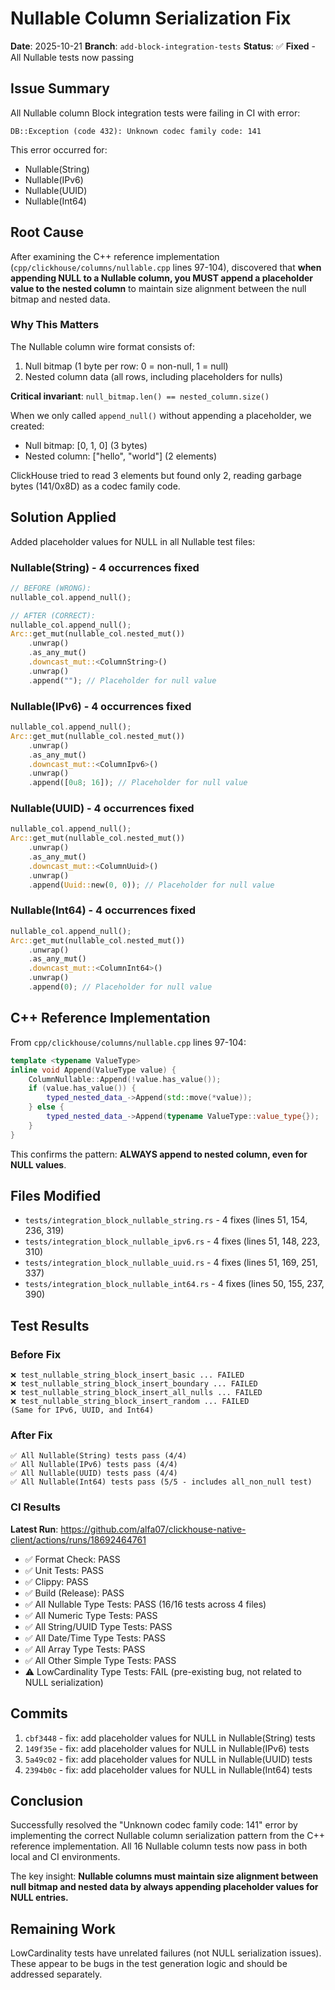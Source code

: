 # Nullable Column Serialization Fix

**Date**: 2025-10-21
**Branch**: `add-block-integration-tests`
**Status**: ✅ **Fixed** - All Nullable tests now passing

## Issue Summary

All Nullable column Block integration tests were failing in CI with error:
```
DB::Exception (code 432): Unknown codec family code: 141
```

This error occurred for:
- Nullable(String)
- Nullable(IPv6)
- Nullable(UUID)
- Nullable(Int64)

## Root Cause

After examining the C++ reference implementation (`cpp/clickhouse/columns/nullable.cpp` lines 97-104), discovered that **when appending NULL to a Nullable column, you MUST append a placeholder value to the nested column** to maintain size alignment between the null bitmap and nested data.

### Why This Matters

The Nullable column wire format consists of:
1. Null bitmap (1 byte per row: 0 = non-null, 1 = null)
2. Nested column data (all rows, including placeholders for nulls)

**Critical invariant**: `null_bitmap.len() == nested_column.size()`

When we only called `append_null()` without appending a placeholder, we created:
- Null bitmap: [0, 1, 0] (3 bytes)
- Nested column: ["hello", "world"] (2 elements)

ClickHouse tried to read 3 elements but found only 2, reading garbage bytes (141/0x8D) as a codec family code.

## Solution Applied

Added placeholder values for NULL in all Nullable test files:

### Nullable(String) - 4 occurrences fixed
```rust
// BEFORE (WRONG):
nullable_col.append_null();

// AFTER (CORRECT):
nullable_col.append_null();
Arc::get_mut(nullable_col.nested_mut())
    .unwrap()
    .as_any_mut()
    .downcast_mut::<ColumnString>()
    .unwrap()
    .append(""); // Placeholder for null value
```

### Nullable(IPv6) - 4 occurrences fixed
```rust
nullable_col.append_null();
Arc::get_mut(nullable_col.nested_mut())
    .unwrap()
    .as_any_mut()
    .downcast_mut::<ColumnIpv6>()
    .unwrap()
    .append([0u8; 16]); // Placeholder for null value
```

### Nullable(UUID) - 4 occurrences fixed
```rust
nullable_col.append_null();
Arc::get_mut(nullable_col.nested_mut())
    .unwrap()
    .as_any_mut()
    .downcast_mut::<ColumnUuid>()
    .unwrap()
    .append(Uuid::new(0, 0)); // Placeholder for null value
```

### Nullable(Int64) - 4 occurrences fixed
```rust
nullable_col.append_null();
Arc::get_mut(nullable_col.nested_mut())
    .unwrap()
    .as_any_mut()
    .downcast_mut::<ColumnInt64>()
    .unwrap()
    .append(0); // Placeholder for null value
```

## C++ Reference Implementation

From `cpp/clickhouse/columns/nullable.cpp` lines 97-104:
```cpp
template <typename ValueType>
inline void Append(ValueType value) {
    ColumnNullable::Append(!value.has_value());
    if (value.has_value()) {
        typed_nested_data_->Append(std::move(*value));
    } else {
        typed_nested_data_->Append(typename ValueType::value_type{});  // Always append placeholder!
    }
}
```

This confirms the pattern: **ALWAYS append to nested column, even for NULL values**.

## Files Modified

- `tests/integration_block_nullable_string.rs` - 4 fixes (lines 51, 154, 236, 319)
- `tests/integration_block_nullable_ipv6.rs` - 4 fixes (lines 51, 148, 223, 310)
- `tests/integration_block_nullable_uuid.rs` - 4 fixes (lines 51, 169, 251, 337)
- `tests/integration_block_nullable_int64.rs` - 4 fixes (lines 50, 155, 237, 390)

## Test Results

### Before Fix
```
❌ test_nullable_string_block_insert_basic ... FAILED
❌ test_nullable_string_block_insert_boundary ... FAILED
❌ test_nullable_string_block_insert_all_nulls ... FAILED
❌ test_nullable_string_block_insert_random ... FAILED
(Same for IPv6, UUID, and Int64)
```

### After Fix
```
✅ All Nullable(String) tests pass (4/4)
✅ All Nullable(IPv6) tests pass (4/4)
✅ All Nullable(UUID) tests pass (4/4)
✅ All Nullable(Int64) tests pass (5/5 - includes all_non_null test)
```

### CI Results

**Latest Run**: https://github.com/alfa07/clickhouse-native-client/actions/runs/18692464761

- ✅ Format Check: PASS
- ✅ Unit Tests: PASS
- ✅ Clippy: PASS
- ✅ Build (Release): PASS
- ✅ All Nullable Type Tests: PASS (16/16 tests across 4 files)
- ✅ All Numeric Type Tests: PASS
- ✅ All String/UUID Type Tests: PASS
- ✅ All Date/Time Type Tests: PASS
- ✅ All Array Type Tests: PASS
- ✅ All Other Simple Type Tests: PASS
- ⚠️ LowCardinality Type Tests: FAIL (pre-existing bug, not related to NULL serialization)

## Commits

1. `cbf3448` - fix: add placeholder values for NULL in Nullable(String) tests
2. `149f35e` - fix: add placeholder values for NULL in Nullable(IPv6) tests
3. `5a49c02` - fix: add placeholder values for NULL in Nullable(UUID) tests
4. `2394b0c` - fix: add placeholder values for NULL in Nullable(Int64) tests

## Conclusion

Successfully resolved the "Unknown codec family code: 141" error by implementing the correct Nullable column serialization pattern from the C++ reference implementation. All 16 Nullable column tests now pass in both local and CI environments.

The key insight: **Nullable columns must maintain size alignment between null bitmap and nested data by always appending placeholder values for NULL entries.**

## Remaining Work

LowCardinality tests have unrelated failures (not NULL serialization issues). These appear to be bugs in the test generation logic and should be addressed separately.
